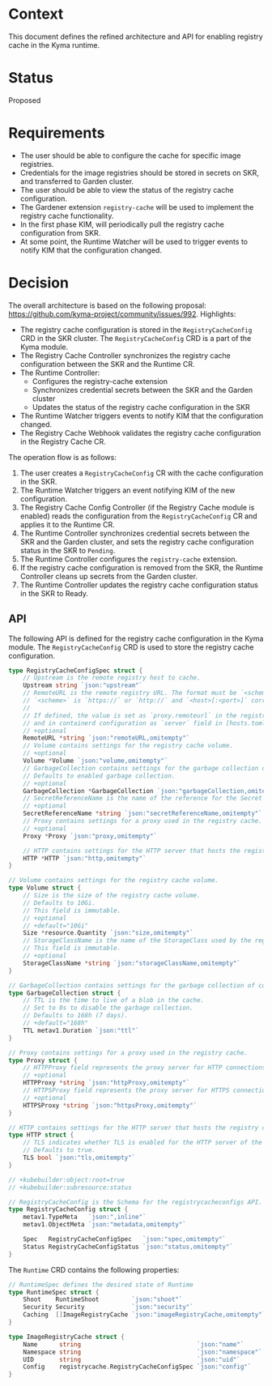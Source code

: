 # Context
This document defines the refined architecture and API for enabling registry cache in the Kyma runtime.

# Status
Proposed

# Requirements

- The user should be able to configure the cache for specific image registries.
- Credentials for the image registries should be stored in secrets on SKR, and transferred to Garden cluster.
- The user should be able to view the status of the registry cache configuration.
- The Gardener extension `registry-cache` will be used to implement the registry cache functionality.
- In the first phase KIM, will periodically pull the registry cache configuration from SKR.
- At some point, the Runtime Watcher will be used to trigger events to notify KIM that the configuration changed.

# Decision

The overall architecture is based on the following proposal: https://github.com/kyma-project/community/issues/992.
Highlights:
- The registry cache configuration is stored in the `RegistryCacheConfig` CRD in the SKR cluster. The `RegistryCacheConfig` CRD is a part of the Kyma module.
- The Registry Cache Controller synchronizes the registry cache configuration between the SKR and the Runtime CR.
- The Runtime Controller:
  - Configures the registry-cache extension 
  - Synchronizes credential secrets between the SKR and the Garden cluster 
  - Updates the status of the registry cache configuration in the SKR
- The Runtime Watcher triggers events to notify KIM that the configuration changed.
- The Registry Cache Webhook validates the registry cache configuration in the Registry Cache CR.

The operation flow is as follows:
1. The user creates a `RegistryCacheConfig` CR with the cache configuration in the SKR.
2. The Runtime Watcher triggers an event notifying KIM of the new configuration.
3. The Registry Cache Config Controller (if the Registry Cache module is enabled) reads the configuration from the `RegistryCacheConfig` CR and applies it to the Runtime CR.
4. The Runtime Controller synchronizes credential secrets between the SKR and the Garden cluster, and sets the registry cache configuration status in the SKR to `Pending`.
5. The Runtime Controller configures the `registry-cache` extension.
6. If the registry cache configuration is removed from the SKR, the Runtime Controller cleans up secrets from the Garden cluster.
7. The Runtime Controller updates the registry cache configuration status in the SKR to Ready.

## API

The following API is defined for the registry cache configuration in the Kyma module. The `RegistryCacheConfig` CRD is used to store the registry cache configuration.

```go
type RegistryCacheConfigSpec struct {
	// Upstream is the remote registry host to cache.
	Upstream string `json:"upstream"`
	// RemoteURL is the remote registry URL. The format must be `<scheme><host>[:<port>]` where
	// `<scheme>` is `https://` or `http://` and `<host>[:<port>]` corresponds to the Upstream
	//
	// If defined, the value is set as `proxy.remoteurl` in the registry [configuration](https://github.com/distribution/distribution/blob/main/docs/content/recipes/mirror.md#configure-the-cache)
	// and in containerd configuration as `server` field in [hosts.toml](https://github.com/containerd/containerd/blob/main/docs/hosts.md#server-field) file.
	// +optional
	RemoteURL *string `json:"remoteURL,omitempty"`
	// Volume contains settings for the registry cache volume.
	// +optional
	Volume *Volume `json:"volume,omitempty"`
	// GarbageCollection contains settings for the garbage collection of content from the cache.
	// Defaults to enabled garbage collection.
	// +optional
	GarbageCollection *GarbageCollection `json:"garbageCollection,omitempty"`
	// SecretReferenceName is the name of the reference for the Secret containing the upstream registry credentials.
	// +optional
	SecretReferenceName *string `json:"secretReferenceName,omitempty"`
	// Proxy contains settings for a proxy used in the registry cache.
	// +optional
	Proxy *Proxy `json:"proxy,omitempty"`

	// HTTP contains settings for the HTTP server that hosts the registry cache.
	HTTP *HTTP `json:"http,omitempty"`
}

// Volume contains settings for the registry cache volume.
type Volume struct {
	// Size is the size of the registry cache volume.
	// Defaults to 10Gi.
	// This field is immutable.
	// +optional
	// +default="10Gi"
	Size *resource.Quantity `json:"size,omitempty"`
	// StorageClassName is the name of the StorageClass used by the registry cache volume.
	// This field is immutable.
	// +optional
	StorageClassName *string `json:"storageClassName,omitempty"`
}

// GarbageCollection contains settings for the garbage collection of content from the cache.
type GarbageCollection struct {
	// TTL is the time to live of a blob in the cache.
	// Set to 0s to disable the garbage collection.
	// Defaults to 168h (7 days).
	// +default="168h"
	TTL metav1.Duration `json:"ttl"`
}

// Proxy contains settings for a proxy used in the registry cache.
type Proxy struct {
	// HTTPProxy field represents the proxy server for HTTP connections which is used by the registry cache.
	// +optional
	HTTPProxy *string `json:"httpProxy,omitempty"`
	// HTTPSProxy field represents the proxy server for HTTPS connections which is used by the registry cache.
	// +optional
	HTTPSProxy *string `json:"httpsProxy,omitempty"`
}

// HTTP contains settings for the HTTP server that hosts the registry cache.
type HTTP struct {
	// TLS indicates whether TLS is enabled for the HTTP server of the registry cache.
	// Defaults to true.
	TLS bool `json:"tls,omitempty"`
}

// +kubebuilder:object:root=true
// +kubebuilder:subresource:status

// RegistryCacheConfig is the Schema for the registrycacheconfigs API.
type RegistryCacheConfig struct {
	metav1.TypeMeta   `json:",inline"`
	metav1.ObjectMeta `json:"metadata,omitempty"`

	Spec   RegistryCacheConfigSpec   `json:"spec,omitempty"`
	Status RegistryCacheConfigStatus `json:"status,omitempty"`
}
```

The `Runtime` CRD contains the following properties:

```go
// RuntimeSpec defines the desired state of Runtime
type RuntimeSpec struct {
	Shoot    RuntimeShoot         `json:"shoot"`
	Security Security             `json:"security"`
	Caching  []ImageRegistryCache `json:"imageRegistryCache,omitempty"`
}

type ImageRegistryCache struct {
	Name      string                                `json:"name"`
	Namespace string                                `json:"namespace"`
	UID       string                                `json:"uid"`
	Config    registrycache.RegistryCacheConfigSpec `json:"config"`
}

```
